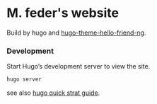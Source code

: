 # M. feder's website

Build by hugo and [hugo-theme-hello-friend-ng](https://github.com/rhazdon/hugo-theme-hello-friend-ng).

### Development

Start Hugo’s development server to view the site.

```bash
hugo server
```

see also [hugo quick strat guide](https://gohugo.io/getting-started/quick-start/).

